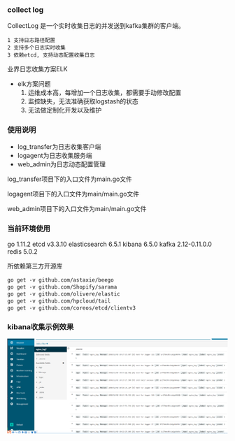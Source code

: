 ### collect log

CollectLog 是一个实时收集日志的并发送到kafka集群的客户端。

    1 支持日志路径配置
    2 支持多个日志实时收集
    3 依赖etcd, 支持动态配置收集日志

业界日志收集方案ELK
- elk方案问题
    1. 运维成本高，每增加一个日志收集，都需要手动修改配置
    2. 监控缺失，无法准确获取logstash的状态
    3. 无法做定制化开发以及维护
    
### 使用说明 

- log_transfer为日志收集客户端
- logagent为日志收集服务端
- web_admin为日志动态配置管理

log_transfer项目下的入口文件为main.go文件

logagent项目下的入口文件为main/main.go文件

web_admin项目下的入口文件为main/main.go文件

### 当前环境使用
go 1.11.2
etcd v3.3.10
elasticsearch 6.5.1
kibana 6.5.0
kafka 2.12-0.11.0.0
redis 5.0.2

所依赖第三方开源库
 
 ```code
 go get -v github.com/astaxie/beego
 go get -v github.com/Shopify/sarama
 go get -v github.com/olivere/elastic
 go get -v github.com/hpcloud/tail
 go get -v github.com/coreos/etcd/clientv3
 ```
 
### kibana收集示例效果
![img](./images/1.png)
 
 
